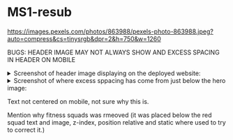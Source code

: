 # MS1-resub


https://images.pexels.com/photos/863988/pexels-photo-863988.jpeg?auto=compress&cs=tinysrgb&dpr=2&h=750&w=1260


BUGS:
HEADER IMAGE MAY NOT ALWAYS SHOW AND EXCESS SPACING IN HEADER ON MOBILE
<details><summary>Screenshot of header image displaying on the deployed website:</summary>
  <img src="images/header-image-on-deployed.png">
</details>

<details><summary>Screenshot of where excess sppacing has come from just below the hero image:</summary>
  <img src="images/excess-spacing.png">
</details>

Text not centered on mobile, not sure why this is.

Mention why fitness squads was rmeoved (it was placed below the red squad text and image, z-index, position relative and static where used to try to correct it.)